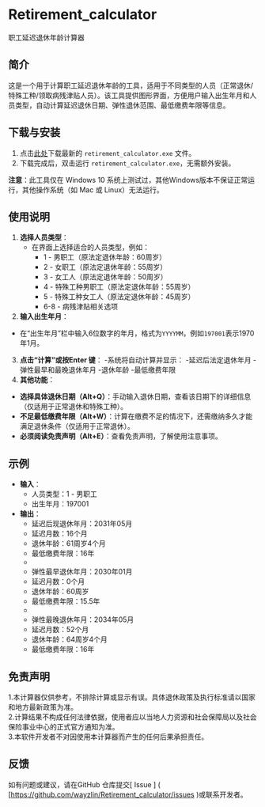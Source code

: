 # Retirement_calculator  
职工延迟退休年龄计算器

## 简介
这是一个用于计算职工延迟退休年龄的工具，适用于不同类型的人员（正常退休/特殊工种/领取病残津贴人员）。该工具提供图形界面，方便用户输入出生年月和人员类型，自动计算延迟退休日期、弹性退休范围、最低缴费年限等信息。

## 下载与安装
1. 点击[此处](https://github.com/wayzlin/Retirement_calculator//releases)下载最新的 `retirement_calculator.exe` 文件。
2. 下载完成后，双击运行 `retirement_calculator.exe`，无需额外安装。

**注意**：此工具仅在 Windows 10 系统上测试过，其他Windows版本不保证正常运行，其他操作系统（如 Mac 或 Linux）无法运行。

## 使用说明
1. **选择人员类型**：
   - 在界面上选择适合的人员类型，例如：
     - 1 - 男职工（原法定退休年龄：60周岁）
     - 2 - 女职工（原法定退休年龄：55周岁）
     - 3 - 女工人（原法定退休年龄：50周岁）
     - 4 - 特殊工种男职工（原法定退休年龄：55周岁）
     - 5 - 特殊工种女工人（原法定退休年龄：45周岁）
     - 6-8 - 病残津贴相关选项
2.  **输入出生年月**：
   -  在“出生年月”栏中输入6位数字的年月，格式为` YYYYMM `，例如` 197001 `表示1970年1月。
3.  **点击“计算”或按Enter 键**：
   -系统将自动计算并显示：
     -延迟后法定退休年月
     -弹性最早和最晚退休年月
     -退休年龄
     -最低缴费年限
4.  **其他功能**：
   -  **选择具体退休日期（Alt+Q）**：手动输入退休日期，查看该日期下的详细信息（仅适用于正常退休和特殊工种）。
   -  **不足最低缴费年限（Alt+W）**：计算在缴费不足的情况下，还需缴纳多久才能满足退休条件（仅适用于正常退休）。
   -  **必须阅读免责声明（Alt+E）**：查看免责声明，了解使用注意事项。

## 示例  
-  **输入**：  
   -  人员类型：1 - 男职工  
   -  出生年月：197001  
-  **输出**：  
   -  延迟后现退休年月：2031年05月  
   -  延迟月数：16个月  
   -  退休年龄：61周岁4个月  
   -  最低缴费年限：16年
   -  
   -  弹性最早退休年月：2030年01月  
   -  延迟月数：0个月  
   -  退休年龄：60周岁  
   -  最低缴费年限：15.5年
   -  
   -  弹性最晚退休年月：2034年05月  
   -  延迟月数：52个月  
   -  退休年龄：64周岁4个月  
   -  最低缴费年限：16年  

## 免责声明  
1.本计算器仅供参考，不排除计算或显示有误。具体退休政策及执行标准请以国家和地方最新政策为准。  
2.计算结果不构成任何法律依据，使用者应以当地人力资源和社会保障局以及社会保险事业中心的正式官方通知为准。  
3.本软件开发者不对因使用本计算器而产生的任何后果承担责任。

## 反馈  
如有问题或建议，请在GitHub 仓库提交[ Issue ] ( [https://github.com/wayzlin/Retirement_calculator/issues )或联系开发者。
